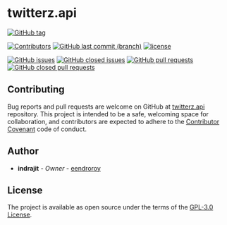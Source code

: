 # twitterz.api

[![GitHub tag](https://img.shields.io/github/tag/eendroroy/twitterz.api.svg)](https://github.com/eendroroy/twitterz.api/tags)

[![Contributors](https://img.shields.io/github/contributors/eendroroy/twitterz.api.svg)](https://github.com/eendroroy/twitterz.api/graphs/contributors)
[![GitHub last commit (branch)](https://img.shields.io/github/last-commit/eendroroy/twitterz.api/master.svg)](https://github.com/eendroroy/twitterz.api)
[![license](https://img.shields.io/github/license/eendroroy/twitterz.api.svg)](https://github.com/eendroroy/twitterz.api/blob/master/LICENSE)

[![GitHub issues](https://img.shields.io/github/issues/eendroroy/twitterz.api.svg)](https://github.com/eendroroy/twitterz.api/issues)
[![GitHub closed issues](https://img.shields.io/github/issues-closed/eendroroy/twitterz.api.svg)](https://github.com/eendroroy/twitterz.api/issues?q=is%3Aissue+is%3Aclosed)
[![GitHub pull requests](https://img.shields.io/github/issues-pr/eendroroy/twitterz.api.svg)](https://github.com/eendroroy/twitterz.api/pulls)
[![GitHub closed pull requests](https://img.shields.io/github/issues-pr-closed/eendroroy/twitterz.api.svg)](https://github.com/eendroroy/twitterz.api/pulls?q=is%3Apr+is%3Aclosed)

## Contributing

Bug reports and pull requests are welcome on GitHub at [twitterz.api](https://github.com/eendroroy/twitterz.api) repository.
This project is intended to be a safe, welcoming space for collaboration, and contributors are expected to adhere to the [Contributor Covenant](http://contributor-covenant.org) code of conduct.

## Author

* **indrajit** - *Owner* - [eendroroy](https://github.com/eendroroy)

## License

The project is available as open source under the terms of the [GPL-3.0 License](https://opensource.org/licenses/GPL-3.0).
